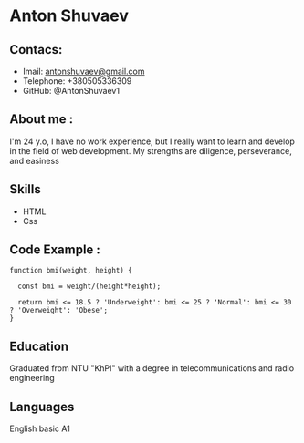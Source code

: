 # **Anton Shuvaev**

## **Contacs**:

- Imail: antonshuvaev@gmail.com
- Telephone: +380505336309
- GitHub: @AntonShuvaev1

## **About me** :

I'm 24 y.o, I have no work experience, but I really want to learn and develop in the field of web development. My strengths are diligence, perseverance, and easiness

## **Skills**

- HTML
- Css

## **Code Example** :

```
function bmi(weight, height) {

  const bmi = weight/(height*height);

  return bmi <= 18.5 ? 'Underweight': bmi <= 25 ? 'Normal': bmi <= 30 ? 'Overweight': 'Obese';
}
```

## **Education**

Graduated from NTU "KhPI" with a degree in telecommunications and radio engineering

## **Languages**

English basic A1
